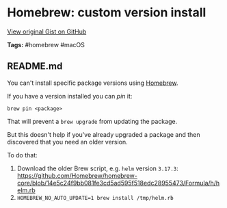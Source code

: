 # Homebrew: custom version install 

[View original Gist on GitHub](https://gist.github.com/Integralist/36dcf9fa921f6caa58990525e474d1a3)

**Tags:** #homebrew #macOS

## README.md

You can't install specific package versions using [Homebrew](https://brew.sh/).

If you have a version installed you can _pin_ it:

```
brew pin <package>
```

That will prevent a `brew upgrade` from updating the package.

But this doesn't help if you've already upgraded a package and then discovered that you need an older version.

To do that:

1. Download the older Brew script, e.g. `helm` version `3.17.3`: https://github.com/Homebrew/homebrew-core/blob/14e5c24f9bb081fe3cd5ad595f518edc28955473/Formula/h/helm.rb
2. `HOMEBREW_NO_AUTO_UPDATE=1 brew install /tmp/helm.rb`

